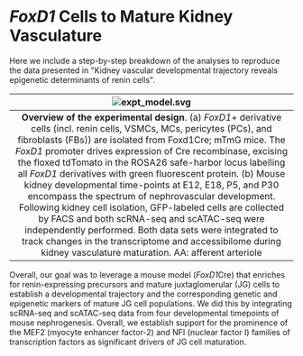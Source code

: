 # *FoxD1* Cells to Mature Kidney Vasculature

Here we include a step-by-step breakdown of the analyses to reproduce the data presented in "Kidney vascular developmental trajectory reveals epigenetic determinants of renin cells".

| ![expt_model.svg](img/expt_model.svg) |
|:--:|
| **Overview of the experimental design**. (a) *FoxD1*+ derivative cells (incl. renin cells, VSMCs, MCs, pericytes (PCs), and fibroblasts (FBs)) are isolated from Foxd1Cre; mTmG mice.  The *FoxD1* promoter drives expression of Cre recombinase, excising the floxed tdTomato in the ROSA26 safe-harbor locus labelling all *FoxD1* derivatives with green fluorescent protein. (b) Mouse kidney developmental time-points at E12, E18, P5, and P30 encompass the spectrum of nephrovascular development. Following kidney cell isolation, GFP-labeled cells are collected by FACS and both scRNA-seq and scATAC-seq were independently performed. Both data sets were integrated to track changes in the transcriptome and accessibilome during kidney vasculature maturation. AA: afferent arteriole|

Overall, our goal was to leverage a mouse model (*FoxD1*Cre) that enriches for renin-expressing precursors and mature juxtaglomerular (JG) cells to establish a developmental trajectory and the corresponding genetic and epigenetic markers of mature JG cell populations. We did this by integrating scRNA-seq and scATAC-seq data from four developmental timepoints of mouse nephrogenesis. Overall, we establish support for the prominence of the MEF2 (myocyte enhancer factor-2) and NFI (nuclear factor I) families of transcription factors as significant drivers of JG cell maturation.
